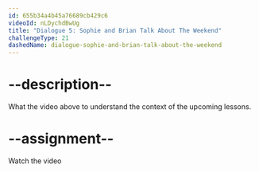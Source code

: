 ```yaml
---
id: 655b34a4b45a76689cb429c6
videoId: nLDychdBwUg
title: "Dialogue 5: Sophie and Brian Talk About The Weekend"
challengeType: 21
dashedName: dialogue-sophie-and-brian-talk-about-the-weekend
---
```


# --description--

What the video above to understand the context of the upcoming lessons.

# --assignment--

Watch the video
